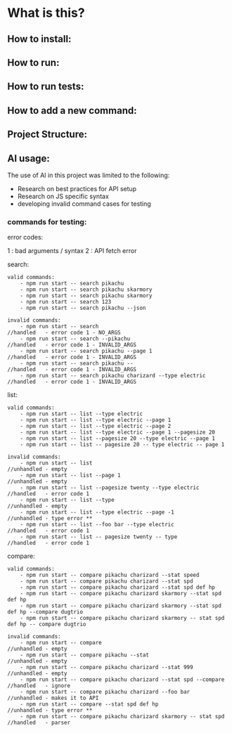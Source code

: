 # What is this?

##  How to install:

## How to run:

##  How to run tests:

##  How to add a new command:

##  Project Structure:



##  AI usage:

The use of AI in this project was limited to the following:

- Research on best practices for API setup
- Research on JS specific syntax
- developing invalid command cases for testing

### commands for testing:
error codes:

1 : bad arguments / syntax
2 : API fetch error


search:

    valid commands:
        - npm run start -- search pikachu
        - npm run start -- search pikachu skarmory
        - npm run start -- search pikachu skarmory
        - npm run start -- search 123
        - npm run start -- search pikachu --json

    invalid commands:
        - npm run start -- search                                               //handled   - error code 1 - NO_ARGS
        - npm run start -- search --pikachu                                     //handled   - error code 1 - INVALID_ARGS
        - npm run start -- search pikachu --page 1                              //handled   - error code 1 - INVALID_ARGS
        - npm run start -- search pikachu --                                    //handled   - error code 1 - INVALID_ARGS
        - npm run start -- search pikachu charizard --type electric             //handled   - error code 1 - INVALID_ARGS

list:

    valid commands:
        - npm run start -- list --type electric
        - npm run start -- list --type electric --page 1                        
        - npm run start -- list --type electric --page 2
        - npm run start -- list --type electric --page 1 --pagesize 20
        - npm run start -- list --pagesize 20 --type electric --page 1
        - npm run start -- list -- pagesize 20 -- type electric -- page 1

    invalid commands:
        - npm run start -- list                                                 //unhandled - empty
        - npm run start -- list --page 1                                        //unhandled - empty
        - npm run start -- list --pagesize twenty --type electric               //handled   - error code 1
        - npm run start -- list --type                                          //unhandled - empty
        - npm run start -- list --type electric --page -1                       //unhandled - type error **
        - npm run start -- list --foo bar --type electric                       //handled   - error code 1
        - npm run start -- list -- pagesize twenty -- type                      //handled   - error code 1

compare:

    valid commands:
        - npm run start -- compare pikachu charizard --stat speed
        - npm run start -- compare pikachu charizard --stat spd
        - npm run start -- compare pikachu charizard --stat spd def hp
        - npm run start -- compare pikachu charizard skarmory --stat spd def hp
        - npm run start -- compare pikachu charizard skarmory --stat spd def hp --compare dugtrio
        - npm run start -- compare pikachu charizard skarmory -- stat spd def hp -- compare dugtrio

    invalid commands:
        - npm run start -- compare                                              //unhandled - empty
        - npm run start -- compare pikachu --stat                               //unhandled - empty
        - npm run start -- compare pikachu charizard --stat 999                 //unhandled - empty
        - npm run start -- compare pikachu charizard --stat spd --compare       //handled   - ignore
        - npm run start -- compare pikachu charizard --foo bar                  //unhandled - makes it to API
        - npm run start -- compare --stat spd def hp                            //unhandled - type error **
        - npm run start -- compare pikachu charizard skarmory -- stat spd       //handled   - parser
